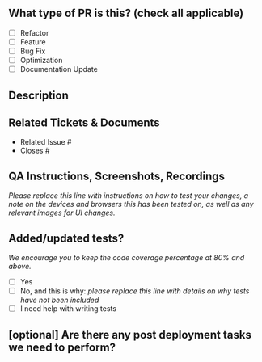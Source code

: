 <!--
     For Work In Progress Pull Requests, please use the Draft PR feature,
     see https://github.blog/2019-02-14-introducing-draft-pull-requests/ for further details.
 
     For a timely review/response, please avoid force-pushing additional
     commits if your PR already received reviews or comments.
 
     Before submitting a Pull Request, please ensure you've done the following:
     - 📖 Read the Forem Contributing Guide: https://developers.forem.com/contributing-guide/forem#create-a-pull-request
     - 📖 Read the Forem Code of Conduct: https://github.com/forem/forem/blob/main/CODE_OF_CONDUCT.md
     - 👷‍♀️ Create small PRs. In most cases this will be possible.
     - ✅ Provide tests for your changes.
     - 📝 Use descriptive commit messages.
     - 📗 Update any related documentation and include any relevant screenshots.
 
     NOTE: Pull Requests from forked repositories will need to be reviewed by
     a Forem Team member before any CI builds will run. Once your PR is approved
     with a `/ci` reply to the PR, it will be allowed to run subsequent builds without
     manual approval.
-->
 
## What type of PR is this? (check all applicable)
 
- [ ] Refactor
- [ ] Feature
- [ ] Bug Fix
- [ ] Optimization
- [ ] Documentation Update
 
## Description
 
## Related Tickets & Documents
 
<!--
For pull requests that relate or close an issue, please include them
below.  We like to follow [Github's guidance on linking issues to pull requests](https://docs.github.com/en/issues/tracking-your-work-with-issues/linking-a-pull-request-to-an-issue).
 
For example having the text: "closes #1234" would connect the current pull
request to issue 1234.  And when we merge the pull request, Github will
automatically close the issue.
-->
 
- Related Issue #
- Closes #
 
## QA Instructions, Screenshots, Recordings
 
_Please replace this line with instructions on how to test your changes, a note
on the devices and browsers this has been tested on, as well as any relevant
images for UI changes._
 
 
## Added/updated tests?
_We encourage you to keep the code coverage percentage at 80% and above._
 
- [ ] Yes
- [ ] No, and this is why: _please replace this line with details on why tests
      have not been included_
- [ ] I need help with writing tests
 
## [optional] Are there any post deployment tasks we need to perform?
